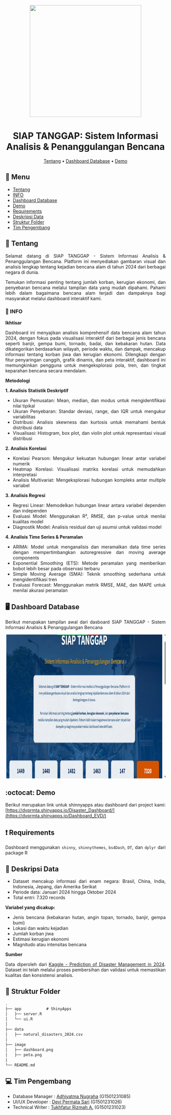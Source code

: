 <p align="center">
  <img width="350" height="350" src="image/logo StatHub.png">
</p>

<div align="center">

#  SIAP TANGGAP: Sistem Informasi Analisis & Penanggulangan Bencana

[Tentang](#notebook-tentang)
•
[Dashboard Database](#desktop_computer-dashboard-database)
•
[Demo](#octocat-demo)

</div>

## :bookmark_tabs: Menu

- [Tentang](#notebook-tentang)
- [INFO](#bookmark_tabs-INFO)
- [Dashboard Database](#desktop_computer-dashboard-database)
- [Demo](#octocat-demo)
- [Requirements](#exclamation-requirements)
- [Deskripsi Data](#postbox-deskripsi-data)
- [Struktur Folder](#open_file_folder-struktur-folder)
- [Tim Pengembang](#ninja-tim-pengembang)


## :notebook: Tentang
<div align="justify">
Selamat datang di SIAP TANGGAP - Sistem Informasi Analisis & Penanggulangan Bencana. Platform ini menyediakan gambaran visual dan analisis lengkap tentang kejadian bencana alam di tahun 2024 dari berbagai negara di dunia.

Temukan informasi penting tentang jumlah korban, kerugian ekonomi, dan penyebaran bencana melalui tampilan data yang mudah dipahami. Pahami lebih dalam bagaimana bencana alam terjadi dan dampaknya bagi masyarakat melalui dashboard interaktif kami.

### :bookmark_tabs: INFO
**Ikhtisar**

Dashboard ini menyajikan analisis komprehensif data bencana alam tahun 2024, dengan fokus pada visualisasi interaktif dari berbagai jenis bencana seperti banjir, gempa bumi, tornado, badai, dan kebakaran hutan. Data dikategorikan berdasarkan wilayah, periode waktu, dan dampak, mencakup informasi tentang korban jiwa dan kerugian ekonomi. Dilengkapi dengan fitur penyaringan canggih, grafik dinamis, dan peta interaktif, dashboard ini memungkinkan pengguna untuk mengeksplorasi pola, tren, dan tingkat keparahan bencana secara mendalam.

**Metodologi**

**1. Analisis Statistik Deskriptif**

- Ukuran Pemusatan: Mean, median, dan modus untuk mengidentifikasi nilai tipikal
- Ukuran Penyebaran: Standar deviasi, range, dan IQR untuk mengukur variabilitas
- Distribusi: Analisis skewness dan kurtosis untuk memahami bentuk distribusi data
- Visualisasi: Histogram, box plot, dan violin plot untuk representasi visual distribusi

**2. Analisis Korelasi**

- Korelasi Pearson: Mengukur kekuatan hubungan linear antar variabel numerik
- Heatmap Korelasi: Visualisasi matriks korelasi untuk memudahkan interpretasi
- Analisis Multivariat: Mengeksplorasi hubungan kompleks antar multiple variabel

**3. Analisis Regresi**

- Regresi Linear: Memodelkan hubungan linear antara variabel dependen dan independen
- Evaluasi Model: Menggunakan R², RMSE, dan p-value untuk menilai kualitas model
- Diagnostik Model: Analisis residual dan uji asumsi untuk validasi model

**4. Analisis Time Series & Peramalan**

- ARIMA: Model untuk menganalisis dan meramalkan data time series dengan mempertimbangkan autoregressive dan moving average components
- Exponential Smoothing (ETS): Metode peramalan yang memberikan bobot lebih besar pada observasi terbaru
- Simple Moving Average (SMA): Teknik smoothing sederhana untuk mengidentifikasi tren
- Evaluasi Forecast: Menggunakan metrik RMSE, MAE, dan MAPE untuk menilai akurasi peramalan


## :desktop_computer: Dashboard Database

Berikut merupakan tampilan awal dari dasboard SIAP TANGGAP - Sistem Informasi Analisis & Penanggulangan Bencana 
<p align="center">
  <img width="900" height="450" src="Image/dashboard.png">
</p>

## :octocat: Demo

Berikut merupakan link untuk shinnyapps atau dashboard dari project kami:
[https://dvprmta.shinyapps.io/Disaster_Dashboard/](https://dvprmta.shinyapps.io/Dashboard_EVD/)

## :exclamation: Requirements
Dashboard menggunakan `shinny`, `shinnythemes`, `bs4Dash`, `DT`, dan `dplyr` dari package R

## :postbox: Deskripsi Data
- Dataset mencakup informasi dari enam negara: Brasil, China, India, Indonesia, Jepang, dan Amerika Serikat
- Periode data: Januari 2024 hingga Oktober 2024
- Total entri: 7.320 records

**Variabel yang dicakup:**

- Jenis bencana (kebakaran hutan, angin topan, tornado, banjir, gempa bumi)
- Lokasi dan waktu kejadian
- Jumlah korban jiwa
- Estimasi kerugian ekonomi
- Magnitudo atau intensitas bencana

**Sumber**

Data diperoleh dari [Kaggle - Prediction of Disaster Management in 2024](https://www.kaggle.com/datasets/umeradnaan/prediction-of-disaster-management-in-2024). Dataset ini telah melalui proses pembersihan dan validasi untuk memastikan kualitas dan konsistensi analisis.

## :open_file_folder: Struktur Folder

```
.
├── app           # ShinyApps
│   ├── server.R
│   └── ui.R
│
├── data 
│   ├── natural_disasters_2024.csv
│
├── image
│   ├── dashboard.png
│   ├──	peta.png
| 
└── README.md
```


## :computer: Tim Pengembang
+ Database Manager : [Adhiyatma Nugraha](https://github.com/adhiyatmanugraha) (G1501231085)
+ UI/UX Developer : [Devi Permata Sari](https://github.com/dvprmta) (G1501231026)
+ Technical Writer : [Tukhfatur Rizmah A.](https://github.com/tukhfaturr) (G1501231023)
